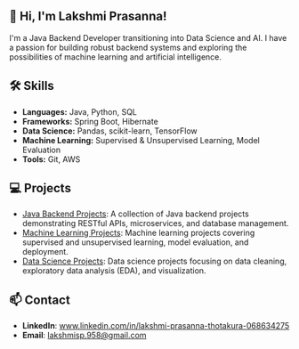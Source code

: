 ## 👋 Hi, I'm Lakshmi Prasanna!
I'm a Java Backend Developer transitioning into Data Science and AI. I have a passion for building robust backend systems and exploring the possibilities of machine learning and artificial intelligence.

## 🛠️ Skills
- **Languages:** Java, Python, SQL
- **Frameworks:** Spring Boot, Hibernate
- **Data Science:** Pandas, scikit-learn, TensorFlow
- **Machine Learning:** Supervised & Unsupervised Learning, Model Evaluation
- **Tools:** Git, AWS
  
## 💻 Projects
- [Java Backend Projects](https://github.com/LakshmiPrasannaTech/java-backend-projects):
     A collection of Java backend projects demonstrating RESTful APIs, microservices, and database management.
- [Machine Learning Projects](https://github.com/LakshmiPrasannaTech/machine-learning-projects):
     Machine learning projects covering supervised and unsupervised learning, model evaluation, and deployment.
- [Data Science Projects](https://github.com/LakshmiPrasannaTech/data-science-projects):
     Data science projects focusing on data cleaning, exploratory data analysis (EDA), and visualization.


## 📫 Contact
- **LinkedIn**: www.linkedin.com/in/lakshmi-prasanna-thotakura-068634275
- **Email**: lakshmisp.958@gmail.com
